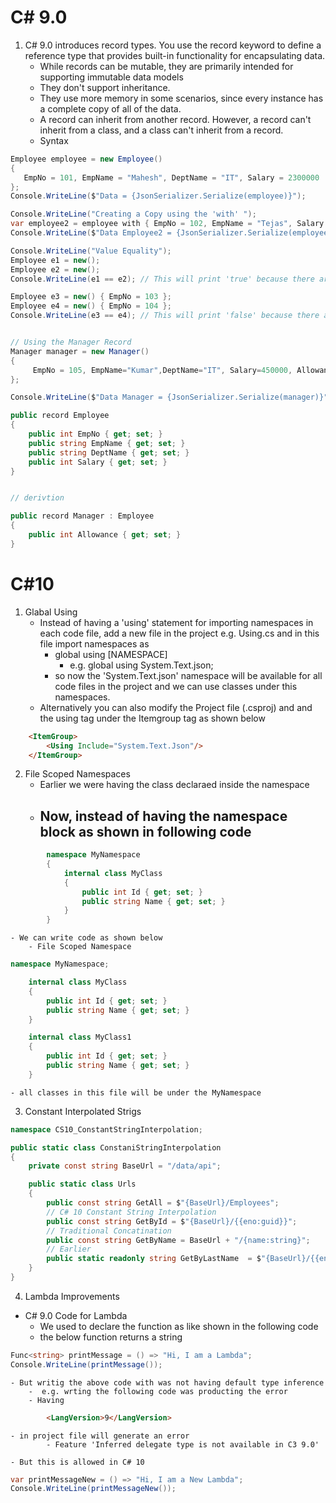 # C# 9.0
1. C# 9.0 introduces record types. You use the record keyword to define a reference type that provides built-in functionality for encapsulating data. 
	- While records can be mutable, they are primarily intended for supporting immutable data models
	- They don't support inheritance.
	- They use more memory in some scenarios, since every instance has a complete copy of all of the data. 
	- A record can inherit from another record. However, a record can't inherit from a class, and a class can't inherit from a record.
	- Syntax
```csharp
Employee employee = new Employee()
{ 
   EmpNo = 101, EmpName = "Mahesh", DeptName = "IT", Salary = 2300000
};
Console.WriteLine($"Data = {JsonSerializer.Serialize(employee)}");

Console.WriteLine("Creating a Copy using the 'with' ");
var employee2 = employee with { EmpNo = 102, EmpName = "Tejas", Salary = 300000 };
Console.WriteLine($"Data Employee2 = {JsonSerializer.Serialize(employee)}");

Console.WriteLine("Value Equality");
Employee e1 = new();
Employee e2 = new();
Console.WriteLine(e1 == e2); // This will print 'true' because there are no values set for properties

Employee e3 = new() { EmpNo = 103 };
Employee e4 = new() { EmpNo = 104 };
Console.WriteLine(e3 == e4); // This will print 'false' because there are different values set for properties


// Using the Manager Record 
Manager manager = new Manager()
{
     EmpNo = 105, EmpName="Kumar",DeptName="IT", Salary=450000, Allowance=34000
};

Console.WriteLine($"Data Manager = {JsonSerializer.Serialize(manager)}");

public record Employee 
{
    public int EmpNo { get; set; }
    public string EmpName { get; set; } 
    public string DeptName { get; set; }
    public int Salary { get; set; }
}


// derivtion

public record Manager : Employee 
{
    public int Allowance { get; set; }
}

```

# C#10
1. Glabal Using
	- Instead of having a 'using' statement for importing namespaces in each code file, add a new file in the project e.g. Using.cs and in this file import namespaces as
		- global using [NAMESPACE]
			- e.g. global using System.Text.json;
		- so now the 'System.Text.json' namespace will be available for all code files in the project and we can use classes under this namespaces.
	- Alternatively you can also modify the Project file (.csproj) and and the using tag under the Itemgroup tag as shown below
```html
	<ItemGroup>
		<Using Include="System.Text.Json"/>
	</ItemGroup>	
```
2. File Scoped Namespaces
	- Earlier we were having the class declaraed inside the namespace
	- Now, instead of having the namespace block as shown in following code
		- 
```csharp
		namespace MyNamespace
		{
			internal class MyClass
			{
				public int Id { get; set; }
				public string Name { get; set; }
			}
		}
```
	- We can write code as shown below
		- File Scoped Namespace
```csharp
namespace MyNamespace;

    internal class MyClass
    {
        public int Id { get; set; }
        public string Name { get; set; }
    }

    internal class MyClass1
    {
        public int Id { get; set; }
        public string Name { get; set; }
    }

```
	- all classes in this file will be under the MyNamespace

3. Constant Interpolated Strigs
```csharp
namespace CS10_ConstantStringInterpolation;

public static class ConstaniStringInterpolation
{
    private const string BaseUrl = "/data/api";

    public static class Urls
    {
        public const string GetAll = $"{BaseUrl}/Employees";
        // C# 10 Constant String Interpolation
        public const string GetById = $"{BaseUrl}/{{eno:guid}}";
        // Traditional Concatination
        public const string GetByName = BaseUrl + "/{name:string}";
        // Earlier
        public static readonly string GetByLastName  = $"{BaseUrl}/{{eno:guid}}";
    }
}


```

4. Lambda Improvements

- C# 9.0 Code for Lambda
	- We used to declare the function as like shown in the following code
	- the below function returns a string
```csharp
Func<string> printMessage = () => "Hi, I am a Lambda";
Console.WriteLine(printMessage());
```


	- But writig the above code with was not having default type inference 
		-  e.g. wrting the following code was producting the error
		- Having 
```html		
		<LangVersion>9</LangVersion> 
```
		
	- in project file will generate an error
			- Feature 'Inferred delegate type is not available in C3 9.0'

	- But this is allowed in C# 10

```csharp
var printMessageNew = () => "Hi, I am a New Lambda";
Console.WriteLine(printMessageNew());
```
